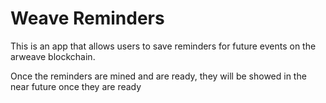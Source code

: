 # Weave Reminders

This is an app that allows users to save reminders for future events on the arweave blockchain.

Once the reminders are mined and are ready, they will be showed in the near future once they are ready
